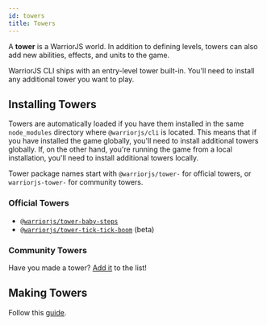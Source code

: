 ```yaml
---
id: towers
title: Towers
---
```


A **tower** is a WarriorJS world. In addition to defining levels, towers can
also add new abilities, effects, and units to the game.

WarriorJS CLI ships with an entry-level tower built-in. You'll need to install
any additional tower you want to play.

## Installing Towers

Towers are automatically loaded if you have them installed in the same
`node_modules` directory where `@warriorjs/cli` is located. This means that if
you have installed the game globally, you'll need to install additional towers
globally. If, on the other hand, you're running the game from a local
installation, you'll need to install additional towers locally.

Tower package names start with `@warriorjs/tower-` for official towers, or
`warriorjs-tower-` for community towers.

### Official Towers

- [`@warriorjs/tower-baby-steps`][warriorjs-tower-baby-steps]
- [`@warriorjs/tower-tick-tick-boom`][warriorjs-tower-tick-tick-boom] (beta)

### Community Towers

Have you made a tower? [Add it][add-community-tower] to the list!

## Making Towers

Follow this [guide](maker/introduction.md).

[warriorjs-tower-baby-steps]:
  https://github.com/olistic/warriorjs/tree/master/packages/warriorjs-tower-baby-steps
[warriorjs-tower-tick-tick-boom]:
  https://github.com/olistic/warriorjs/tree/master/packages/warriorjs-tower-tick-tick-boom
[add-community-tower]:
  https://github.com/olistic/warriorjs/edit/master/docs/towers.md
